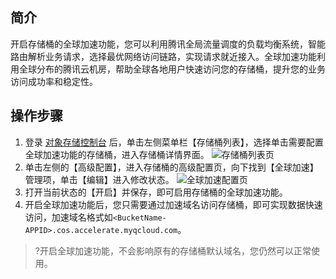 ## 简介

开启存储桶的全球加速功能，您可以利用腾讯全局流量调度的负载均衡系统，智能路由解析业务请求，选择最优网络访问链路，实现请求就近接入。全球加速功能利用全球分布的腾讯云机房，帮助全球各地用户快速访问您的存储桶，提升您的业务访问成功率和稳定性。

## 操作步骤

1. 登录 [对象存储控制台](https://console.cloud.tencent.com/cos5) 后，单击左侧菜单栏【存储桶列表】，选择单击需要配置全球加速功能的存储桶，进入存储桶详情界面。
   ![存储桶列表页](https://main.qcloudimg.com/raw/f0868afb4209d10b0c152b6e364fc460.jpg)
2. 单击左侧的【高级配置】，进入存储桶的高级配置页，向下找到【全球加速】管理项，单击【编辑】进入修改状态。
![全球加速配置页]()
3. 打开当前状态的【开启】并保存，即可启用存储桶的全球加速功能。
4. 开启全球加速功能后，您只需要通过加速域名访问存储桶，即可实现数据快速访问，加速域名格式如`<BucketName-APPID>.cos.accelerate.myqcloud.com`。
>?开启全球加速功能，不会影响原有的存储桶默认域名，您仍然可以正常使用。

